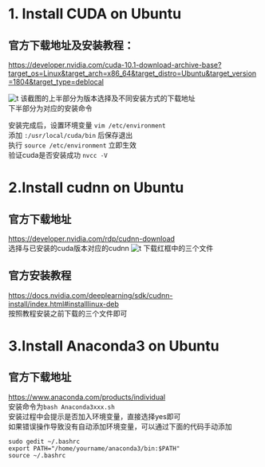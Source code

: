 # 1. Install CUDA on Ubuntu
## 官方下载地址及安装教程：

<https://developer.nvidia.com/cuda-10.1-download-archive-base?target_os=Linux&target_arch=x86_64&target_distro=Ubuntu&target_version=1804&target_type=deblocal>

![t](D:\install\cuda.png)
该截图的上半部分为版本选择及不同安装方式的下载地址<br>
下半部分为对应的安装命令

安装完成后，设置环境变量 `vim /etc/environment` <br>
添加 `:/usr/local/cuda/bin` 后保存退出<br>
执行 `source /etc/environment` 立即生效<br>
验证cuda是否安装成功 `nvcc -V`

# 2.Install cudnn on Ubuntu
## 官方下载地址
<https://developer.nvidia.com/rdp/cudnn-download><br>
选择与已安装的cuda版本对应的cudnn
![t](D:\install\cudnn.png)
下载红框中的三个文件
## 官方安装教程
<https://docs.nvidia.com/deeplearning/sdk/cudnn-install/index.html#installlinux-deb><br>
按照教程安装之前下载的三个文件即可

# 3.Install Anaconda3 on Ubuntu
## 官方下载地址
<https://www.anaconda.com/products/individual><br>
安装命令为`bash Anaconda3xxx.sh`<br>
安装过程中会提示是否加入环境变量，直接选择yes即可<br>
如果错误操作导致没有自动添加环境变量，可以通过下面的代码手动添加
```
sudo gedit ~/.bashrc
export PATH="/home/yourname/anaconda3/bin:$PATH"
source ~/.bashrc
```
